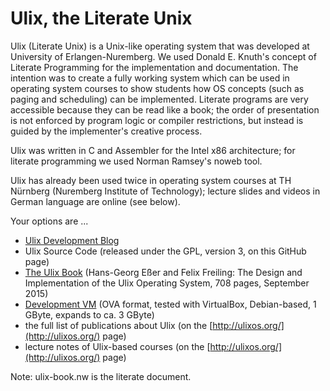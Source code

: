 # Ulix, the Literate Unix
Ulix (Literate Unix) is a Unix-like operating system that was developed at University of Erlangen-Nuremberg. We used Donald E. Knuth's concept of Literate Programming for the implementation and documentation. The intention was to create a fully working system which can be used in operating system courses to show students how OS concepts (such as paging and scheduling) can be implemented. Literate programs are very accessible because they can be read like a book; the order of presentation is not enforced by program logic or compiler restrictions, but instead is guided by the implementer's creative process.

Ulix was written in C and Assembler for the Intel x86 architecture; for literate programming we used Norman Ramsey's noweb tool.

Ulix has already been used twice in operating system courses at TH Nürnberg (Nuremberg Institute of Technology); lecture slides and videos in German language are online (see below).

Your options are ...
* [Ulix Development Blog](http://hgesser.de/ulix/)
* Ulix Source Code (released under the GPL, version 3, on this GitHub page)
* [The Ulix Book](http://ulixos.org/doc/ulix-book-0.13.pdf) (Hans-Georg Eßer and Felix Freiling: The Design and Implementation of the Ulix Operating System, 708 pages, September 2015)
* [Development VM](https://www.dropbox.com/s/3x3iwzvygecivf6/Ulix-0.13-Debian.ova?dl=1) (OVA format, tested with VirtualBox, Debian-based, 1 GByte, expands to ca. 3 GByte)
* the full list of publications about Ulix (on the [http://ulixos.org/](http://ulixos.org/) page)
* lecture notes of Ulix-based courses (on the [http://ulixos.org/](http://ulixos.org/) page) 

Note: ulix-book.nw is the literate document.
